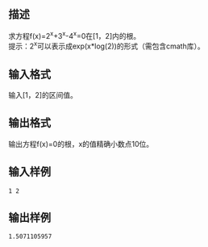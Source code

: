 ## 描述

求方程f(x)=2<sup>x</sup>+3<sup>x</sup>-4<sup>x</sup>=0在[1，2]内的根。<br /> 提示：2<sup>x</sup>可以表示成exp(x*log(2))的形式（需包含cmath库）。<br />

## 输入格式

输入[1，2]的区间值。

## 输出格式

输出方程f(x)=0的根，x的值精确小数点10位。

## 输入样例

```plaintext
1 2
```

## 输出样例

```plaintext
1.5071105957
```



 



 


